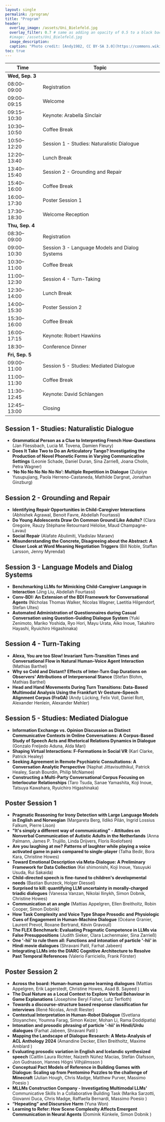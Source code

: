```yaml
---
layout: single
permalink: /program/
title: "Program"
header:
  overlay_image: /assets/Uni_Bielefeld.jpg
  overlay_filter: 0.7 # same as adding an opacity of 0.5 to a black background
  #image: /assets/Uni_Bielefeld.jpg
  image_description: 
  caption: "Photo credit: [Andy1982, CC BY-SA 3.0](https://commons.wikimedia.org/wiki/File:Uni_Bielefeld.jpg) via Wikimedia Commons"
toc: true
---
```


| Time        | Topic |
| ----------- | ----- |
| **Wed, Sep. 3** | |
| 08:00–09:00 | Registration |
| 09:00–09:15 | Welcome |
| 09:15–10:30 | Keynote: Arabella Sinclair |
| 10:30–10:50 | Coffee Break |
| 10:50–12:20 | Session 1 - Studies: Naturalistic Dialogue|
| 12:20–13:40 | Lunch Break |
| 13:40–15:40 | Session 2 - Grounding and Repair |
| 15:40–16:00 | Coffee Break |
| 16:00–17:30 | Poster Session 1 |
| 17:30–18:30 | Welcome Reception |
| **Thu, Sep. 4** | |
| 08:30–09:00 | Registration |
| 09:00–10:30 | Session 3 - Language Models and Dialog Systems |
| 10:30–11:00 | Coffee Break |
| 11:00–12:30 | Session 4 - Turn-Taking |
| 12:30–14:00 | Lunch Break |
| 14:00–15:30 | Poster Session 2 |
| 15:30–16:00 | Coffee Break |
| 16:00–17:15 | Keynote: Robert Hawkins |
| 18:30–      | Conference Dinner |
| **Fri, Sep. 5** | |
| 09:00–11:00 | Session 5 - Studies: Mediated Dialogue| 
| 11:00–11:30 | Coffee Break| 
| 11:30–12:45 | Keynote: David Schlangen | 
| 12:45–13:00 | Closing |


## Session 1 - Studies: Naturalistic Dialogue
* **Grammatical Person as a Clue to Interpreting French How-Questions** (Jan Fliessbach, Lucia M. Tovena, Damien Fleury)
* **Does It Take Two to Do an Articulatory Tango? Investigating the Production of Novel Phonetic Forms in Varying Communicative Settings** (Leonie Schade, Daniel Duran, Sina Zarrieß, Joana Cholin, Petra Wagner)
* **‘No No No No No No No’: Multiple Repetition in Dialogue** (Zulipiye Yusupujiang, Paola Herreno-Castaneda, Mathilde Dargnat, Jonathan Ginzburg)


## Session 2 - Grounding and Repair
* **Identifying Repair Opportunities in Child-Caregiver Interactions** (Abhishek Agrawal, Benoit Favre, Abdellah Fourtassi)
* **Do Young Adolescents Draw On Common Ground Like Adults?** (Clara Gregoire, Rauzy Stéphane Retournard Héloïse, Maud Champagne-Lavau)
* **Social Repair** (Alafate Abulimiti, Vladislav Maraev)
* **Misunderstanding the Concrete, Disagreeing about the Abstract: A Closer Look at Word Meaning Negotiation Triggers** (Bill Noble, Staffan Larsson, Jenny Myrendal)

## Session 3 - Language Models and Dialog Systems 
* **Benchmarking LLMs for Mimicking Child-Caregiver Language in Interaction** (Jing Liu, Abdellah Fourtassi)
* **Conv-BDI: An Extension of the BDI Framework for Conversational Agents** (Nicholas Thomas Walker, Nicolas Wagner, Laetitia Hilgendorf, Stefan Ultes)
* **Automated Administration of Questionnaires during Casual Conversation using Question-Guiding Dialogue System** (Yuki Zenimoto, Mariko Yoshida, Ryo Hori, Mayu Urata, Aiko Inoue, Takahiro Hayashi, Ryuichiro Higashinaka)

## Session 4 - Turn-Taking 
* **Alexa, You are too Slow! Invariant Turn-Transition Times and Conversational Flow in Natural Human–Voice Agent Interaction** (Mathias Barthel)
* **Why so Cold and Distant? Effects of Inter-Turn Gap Durations on Observers' Attributions of Interpersonal Stance** (Stefan Blohm, Mathias Barthel)
* **Head and Hand Movements During Turn Transitions: Data-Based Multimodal Analysis Using the Frankfurt Vr Gesture–Speech Alignment Corpus (FraGA)** (Andy Lücking, Felix Voll, Daniel Rott, Alexander Henlein, Alexander Mehler)

## Session 5 - Studies: Mediated Dialogue
* **Information Exchange vs. Opinion Discussion as Distinct Communicative Contexts in Online Conversations: A Corpus-Based Study of Speech Acts and Rhetorical Relations Dynamics in Dialogue** (Gonzalo Freijedo Aduna, Alda Mari)
* **Shaping Virtual Interactions: F-Formations in Social VR** (Karl Clarke, Patrick Healey)
* **Seeking Agreement in Remote Psychiatric Consultations: A Conversation Analytic Perspective** (Naphat Jittavisutthikul, Patrick Healey, Sarah Bourdin, Philip McNamee)
* **Constructing a Multi-Party Conversational Corpus Focusing on Interlocutor Relationships** (Taro Tsuda, Sanae Yamashita, Koji Inoue, Tatsuya Kawahara, Ryuichiro Higashinaka)

## Poster Session 1
* **Pragmatic Reasoning for Irony Detection with Large Language Models in English and Norwegian** (Margareta Berg, Ildikó Pilán, Ingrid Lossius Falkum, Pierre Lison)
* **"It's simply a different way of communicating" - Attitudes on Nonverbal Communication of Autistic Adults in the Netherlands** (Anna Palmann, James P. Trujillo, Linda Drijvers, Floris Roelofsen)
* **Are you laughing at me? Patterns of laughter while playing a voice activated game in pairs compared to single-player** (Talha Bedir, Bora Kara, Christine Howes)
* **Toward Emotional Description via Meta-Dialogue: A Preliminary Framework for Data Collection** (Kei shimonishi, Koji Inoue, Yasuyuki Usuda, Rui Sakaida)
* **Child-directed speech is fine-tuned to children's developmental needs** (Bastian Bunzeck, Holger Diessel)
* **Surprised to kill: quantifying LLM uncertainty in morally-charged triadic dialogues** (Vanessa Vanzan, Nikolai Ilinykh, Simon Dobnik, Christine Howes)
* **Communication at an angle** (Mattias Appelgren, Ellen Breitholtz, Robin Cooper, Simon Dobnik)
* **How Task Complexity and Voice Type Shape Prosodic and Physiologic Cues of Engagement in Human-Machine Dialogue** (Océane Granier, Laurent Prevot, Roxane Bertrand, Kévin Gravouil)
* **The FLEX Benchmark: Evaluating Pragmatic Competence in LLMs via False Presuppositions** (Judith Sieker, Clara Lachenmaier, Sina Zarrieß)
* **One '-hii' to rule them all: Functions and intonation of particle '-hii' in Hindi movie dialogues** (Shravani Patil, Farhat Jabeen)
* **Integrating LLMs into the DIARC Cognitive Architecture to Resolve Past Temporal References** (Valerio Farriciello, Frank Förster)

## Poster Session 2
* **Across the board: Human-human game learning dialogues** (Mattias Appelgren, Erik Lagerstedt, Christine Howes, Asad B. Sayeed )
* **The Dual Nature as a Local Context to Explore Verbal Behaviour in Game Explanations** (Josephine Beryl Fisher, Lutz Terfloth)
* **Towards a discourse-structure based response classification for interviews** (René Nicolas, Arndt Riester)
* **Contextual Interpretation in Human-Robot Dialogue** (Svetlana Stoyanchev, Youmna Farag, Simon Keizer, Mohan Li, Rama Doddipatla)
* **Intonation and prosodic phrasing of particle '-hii' in Hindi/Urdu dialogues** (Farhat Jabeen, Shravani Patil )
* **Mapping the Landscape of Dialogue Research: A Meta-Analysis of ACL Anthology 2024** (Amandine Decker, Ellen Breitholtz, Maxime Amblard )
* **Evaluating prosodic variation in English and Icelandic synthesized speech** (Caitlin Laura Richter, Naizeth Núñez Macías, Stefán Ólafsson, Jon Gudnason, Hannes Högni Vilhjálmsson )
* **Conceptual Pact Models of Reference in Building Games with Dialogue: Scaling up from Pentomino Puzzles to the challenge of Minecraft** (Julian Hough, Chris Madge, Matthew Purver, Massimo Poesio )
* **MLLMs Construction Company - Investigating Multimodal LLMs'** Communicative Skills In a Collaborative Building Task (Marika Sarzotti, Giovanni Duca, Chris Madge, Raffaella Bernardi, Massimo Poesio )
* **“Hepeating” and Discursive Harm** (Yuna Won)
* **Learning to Refer: How Scene Complexity Affects Emergent Communication in Neural Agents** (Dominik Künkele, Simon Dobnik )






